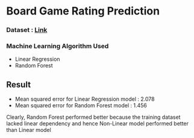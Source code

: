 # Board Game Rating Prediction

### Dataset : [Link](https://github.com/ThaWeatherman/scrapers/tree/master/boardgamegeek)

### Machine Learning Algorithm Used

* Linear Regression
* Random Forest

## Result

* Mean squared error for Linear Regression model : 2.078
* Mean squared error for Random Forest model : 1.456

Clearly, Random Forest performed better because the training dataset lacked linear dependency and hence Non-Linear model performed better than Linear model

  